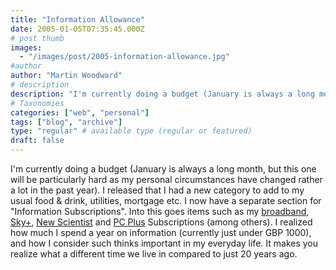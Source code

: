 ```yaml
---
title: "Information Allowance"
date: 2005-01-05T07:35:45.000Z
# post thumb
images:
  - "/images/post/2005-information-allowance.jpg"
#author
author: "Martin Woodward"
# description
description: "I'm currently doing a budget (January is always a long month, but this one will be particularly hard as my personal circumstances have."
# Taxonomies
categories: ["web", "personal"]
tags: ["blog", "archive"]
type: "regular" # available type (regular or featured)
draft: false
---
```

I'm currently doing a budget (January is always a long month, but this one will be particularly hard as my personal circumstances have changed rather a lot in the past year).  I released that I had a new category to add to my usual food & drink, utilities, mortgage etc.  I now have a separate section for "Information Subscriptions".  Into this goes items such as my [broadband](http://www.nildram.com/), [Sky+](http://www.sky.com/skyplus/), [New Scientist](http://www.newscientist.com/) and [PC Plus](http://www.pcplus.co.uk/) Subscriptions (among others).  I realized how much I spend a year on information (currently just under GBP 1000), and how I consider such thinks important in my everyday life.  It makes you realize what a different time we live in compared to just 20 years ago.